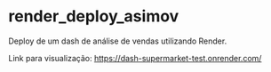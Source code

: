 # render_deploy_asimov
Deploy de um dash de análise de vendas utilizando Render.

Link para visualização: https://dash-supermarket-test.onrender.com/
